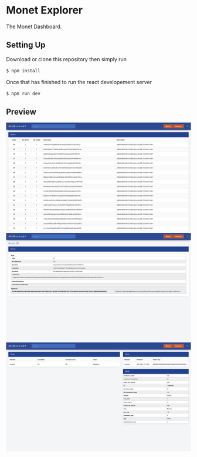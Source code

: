 # Monet Explorer

The Monet Dashboard.

## Setting Up

Download or clone this repository then simply run

```bash
$ npm install
```

Once that has finished to run the react developement server

```bash
$ npm run dev
```

## Preview

<img  alt="Blocks" src="./assets/blocks.png" title="Blocks Page"/>
<img  alt="Block" src="./assets/block.png" title="Block Page"/>
<img  alt="Networks" src="./assets/network.png" title="Networks Page"/>
